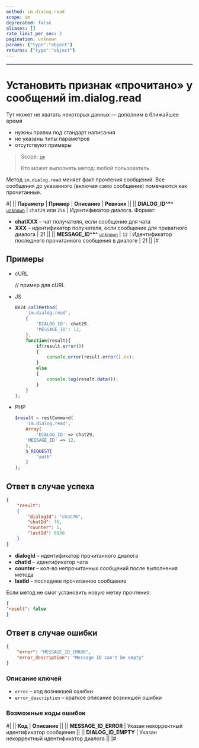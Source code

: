 ```yaml
---
method: im.dialog.read
scope: im
deprecated: false
aliases: []
rate_limit_per_sec: 2
pagination: unknown
params: {"type":"object"}
returns: {"type":"object"}
---
```



---

# Установить признак «прочитано» у сообщений im.dialog.read



Тут может не хватать некоторых данных — дополним в ближайшее время







- нужны правки под стандарт написания
- не указаны типы параметров
- отсутствуют примеры





> Scope: [`im`](../../scopes/permissions.md)
>
> Кто может выполнять метод: любой пользователь

Метод `im.dialog.read` меняет факт прочтения сообщений. Все сообщения до указанного (включая само сообщение) помечаются как прочитанные.

#|
|| **Параметр** | **Пример** | **Описание** | **Ревизия** ||
|| **DIALOG_ID^*^**
[`unknown`](../../data-types.md) | `chat29`
или
`256` | Идентификатор диалога. Формат:
- **chatXXX** – чат получателя, если сообщение для чата
- **XXX** – идентификатор получателя, если сообщение для приватного диалога | 21 ||
|| **MESSAGE_ID^*^**
[`unknown`](../../data-types.md) | `12` | Идентификатор последнего прочитанного сообщения в диалоге | 21 ||
|#



## Примеры 



- cURL

    // пример для cURL

- JS

    ```js
    BX24.callMethod(
        'im.dialog.read',
        {
            'DIALOG_ID': chat29,
            'MESSAGE_ID': 12,
        },
        function(result){
            if(result.error())
            {
                console.error(result.error().ex);
            }
            else
            {
                console.log(result.data());
            }
        }
    );
    ```

- PHP

    

    ```php
    $result = restCommand(
        'im.dialog.read',
        Array(
            'DIALOG_ID' => chat29,
        'MESSAGE_ID' => 12,
        ),
        $_REQUEST[
            "auth"
        ]
    );
    ```





## Ответ в случае успеха

```json
{
    "result":
    {
        "dialogId": "chat76",
        "chatId": 76,
        "counter": 1,
        "lastId": 6930
    }
}
```

- **dialogId** – идентификатор прочитанного диалога
- **chatId** – идентификатор чата
- **counter** – кол-во непрочитанных сообщений после выполнения метода
- **lastId** – последнее прочитанное сообщение

Если метод не смог установить новую метку прочтения:

```json
{
"result": false
}
```

## Ответ в случае ошибки

```json
{
    "error": "MESSAGE_ID_ERROR",
    "error_description": "Message ID can't be empty"
}
```

### Описание ключей

- `error` – код возникшей ошибки
- `error_description` – краткое описание возникшей ошибки

### Возможные коды ошибок

#|
|| **Код** | **Описание** ||
|| **MESSAGE_ID_ERROR** | Указан некорректный идентификатор сообщения ||
|| **DIALOG_ID_EMPTY** | Указан некорректный идентификатор диалога ||
|#
